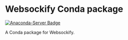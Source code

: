 # Websockify Conda package
[![Anaconda-Server Badge](https://anaconda.org/manics/websockify/badges/version.svg)](https://anaconda.org/manics/websockify)

A Conda package for Websockify.
